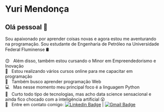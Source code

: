 # Yuri Mendonça

## Olá pessoal 👋

Sou apaixonado por aprender coisas novas e agora estou me aventurando na programação.
Sou estudante de Engenharia de Petróleo na Universidade Federal Fluminense 🛢️

 :blush: &nbsp; Além disso, também estou cursando o Minor em Empreendedorismo e Inovação
 <br/> :rocket:  &nbsp; Estou realizando vários cursos online para me capacitar em programação
 <br/> :purple_heart: &nbsp; Também busco aprender programação Web
 <br/> :computer: &nbsp; Mas nesse momento meu principal foco é a linguagem Python
 <br/> 💬  &nbsp; Curto todo tipo de tecnologias, mas acho data science sensacional e ainda fico chocado com a inteligência artificial 😮
 <br/> :email: &nbsp; Entre em contato comigo: [![Linkedin Badge](https://img.shields.io/badge/-YuriMendonca-blue?style=flat-square&logo=Linkedin&logoColor=white&link=https://www.linkedin.com/in/yurisilvei/)](https://www.linkedin.com/in/yurisilvei/) 
| 
[![Gmail Badge](https://img.shields.io/badge/-yurisilvei@gmail.com-c14438?style=flat-square&logo=Gmail&logoColor=white&link=mailto:yurisilvei@gmail.com)](mailto:yurisilvei@gmail.com)
